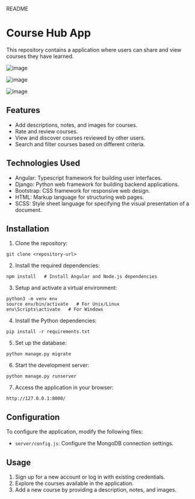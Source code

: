 README

# Course Hub App

This repository contains a application where users can share and view courses they have learned. 

![image](https://github.com/risakatelynt/studybuddy/assets/124533180/bae82320-3106-49fa-84f2-cdcd6434995f)

![image](https://github.com/risakatelynt/studybuddy/assets/124533180/2fef6947-ae16-4706-8097-ae2d4eebc421)

![image](https://github.com/risakatelynt/studybuddy/assets/124533180/7c2854bf-a45f-40a7-b476-baee5af3aeda)

## Features

- Add descriptions, notes, and images for courses.
- Rate and review courses.
- View and discover courses reviewed by other users.
- Search and filter courses based on different criteria.

## Technologies Used

- Angular: Typescript framework for building user interfaces.
- Django: Python web framework for building backend applications.
- Bootstrap: CSS framework for responsive web design.
- HTML: Markup language for structuring web pages.
- SCSS: Style sheet language for specifying the visual presentation of a document.

## Installation

1. Clone the repository:

```
git clone <repository-url>
```

2. Install the required dependencies:

```
npm install   # Install Angular and Node.js dependencies
```

3. Setup and activate a virtual environment:

```
python3 -m venv env
source env/bin/activate   # For Unix/Linux
env\Scripts\activate   # For Windows
```

4. Install the Python dependencies:

```
pip install -r requirements.txt
```

5. Set up the database:

```
python manage.py migrate
```

6. Start the development server:

```
python manage.py runserver
```

7. Access the application in your browser:

```
http://127.0.0.1:8000/
```

## Configuration

To configure the application, modify the following files:

- `server/config.js`: Configure the MongoDB connection settings.

## Usage

1. Sign up for a new account or log in with existing credentials.
2. Explore the courses available in the application.
3. Add a new course by providing a description, notes, and images.

